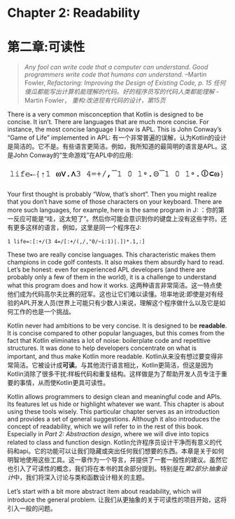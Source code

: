 # Chapter 2: Readability
# 第二章:可读性

> *Any fool can write code that a computer can understand. Good programmers write code that humans can understand.*
> –Martin Fowler, *Refactoring: Improving the Design of Existing Code, p. 15*
> *任何傻瓜都能写出计算机能理解的代码。好的程序员写的代码人类都能理解*
> -Martin Fowler， *重构:改进现有代码的设计，第15页*

There is a very common misconception that Kotlin is designed to be concise. It isn’t. There are languages that are much more concise. For instance, the most concise language I know is APL. This is John Conway’s “Game of Life” implemented in APL:
有一个非常普遍的误解，认为Kotlin的设计是简洁的。它不是。有些语言更简洁。例如，我所知道的最简明的语言是APL。这是John Conway的“生命游戏”在APL中的应用:

![](../../assets/chapter2/chapter2-1.png)

Your first thought is probably “Wow, that’s short”. Then you might realize that you don’t have some of those characters on your keyboard. There are more such languages, for example, here is the same program in J:
：你的第一反应可能是“哇，这太短了”。然后你可能会意识到你的键盘上没有这些字符。还有更多这样的语言，例如，这里是同一个程序在J:



```
1 life=:[:+/(3 4=/[:+/(,/,"0/~i:1)|.])*.1,:]
```

These two are really concise languages. This characteristic makes them champions in code golf contests. It also makes them absurdly hard to read. Let’s be honest: even for experienced APL developers (and there are probably only a few of them in the world), it is a challenge to understand what this program does and how it works. 
这两种语言非常简洁。这一特点使他们成为代码高尔夫比赛的冠军。这也让它们难以读懂。坦率地说:即使是对有经验的APL开发人员(世界上可能只有少数人)来说，理解这个程序做什么以及它是如何工作的也是一个挑战。

Kotlin never had ambitions to be very concise. It is designed to be **readable**. It is concise compared to other popular languages, but this comes from the fact that Kotlin eliminates a lot of noise: boilerplate code and repetitive structures. It was done to help developers concentrate on what is important, and thus make Kotlin more readable. 
Kotlin从来没有想过要变得非常简洁。它被设计成**可读**。与其他流行语言相比，Kotlin更简洁，但这是因为Kotlin消除了很多干扰:样板代码和重复结构。这样做是为了帮助开发人员专注于重要的事情，从而使Kotlin更具可读性。

Kotlin allows programmers to design clean and meaningful code and APIs. Its features let us hide or highlight whatever we want. This chapter is about using these tools wisely. This particular chapter serves as an introduction and provides a set of general suggestions. Although it also introduces the concept of readability, which we will refer to in the rest of this book. Especially in *Part 2: Abstraction design*, where we will dive into topics related to class and function design.
Kotlin允许程序员设计干净而有意义的代码和api。它的功能可以让我们隐藏或突出任何我们想要的东西。本章是关于如何明智地使用这些工具。这一章作为一个导言，并提供了一套一般性的建议。虽然它也引入了可读性的概念，我们将在本书的其余部分提到。特别是在*第2部分:抽象设计*中，我们将深入讨论与类和函数设计相关的主题。

Let’s start with a bit more abstract item about readability, which will introduce the general problem.
让我们从更抽象的关于可读性的项目开始，这将引入一般的问题。
